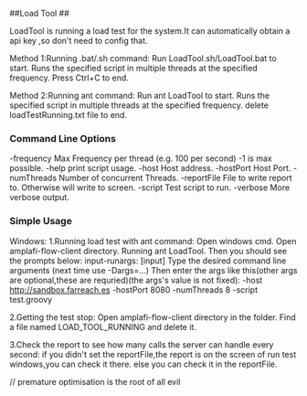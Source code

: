 ##Load Tool ##

LoadTool is running a load test for the system.It can automatically obtain a api key ,so don't need to config that.

Method 1:Running .bat/.sh command:
    Run LoadTool.sh/LoadTool.bat to start.
    Runs the specified script in multiple threads at the specified frequency. Press Ctrl+C to end.

Method 2:Running ant command:
    Run ant LoadTool to start.
    Runs the specified script in multiple threads at the specified frequency. delete loadTestRunning.txt file to end.


### Command Line Options ###
  -frequency <arg>    Max Frequency per thread (e.g. 100 per second) -1 is max possible.
  -help               print script usage.
  -host <arg>         Host address.
  -hostPort <arg>     Host Port.
  -numThreads <arg>   Number of concurrent Threads.
  -reportFile <arg>   File to write report to. Otherwise will write to screen.
  -script <arg>       Test script to run.
  -verbose            More verbose output.   


### Simple Usage ###
Windows:
1.Running load test with ant command:
    Open windows cmd.
    Open amplafi-flow-client directory.
    Running ant LoadTool.
    Then you should see the prompts below:
        input-runargs:
        [input] Type the desired command line arguments (next time use -Dargs=...)
    Then enter the args like this(other args are optional,these are requried)(the args's value is not fixed):
        -host http://sandbox.farreach.es -hostPort 8080 -numThreads 8 -script test.groovy


2.Getting the test stop:
    Open amplafi-flow-client directory in the folder.
    Find a file named LOAD_TOOL_RUNNING and delete it.

3.Check the report to see how many calls the server can handle every second:
    if you didn't set the reportFile,the report is on the screen of run test windows,you can check it there.
    else you can check it in the reportFile.


// premature optimisation is the root of all evil